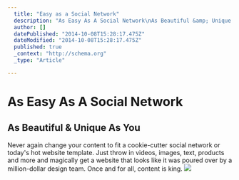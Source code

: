 ```yaml
---
  title: "Easy as a Social Network"
  description: "As Easy As A Social Network\nAs Beautiful &amp; Unique As You\nNever again change your content to fit a cookie-cutter social network or today&#39;s hot website te"
  author: []
  datePublished: "2014-10-08T15:28:17.475Z"
  dateModified: "2014-10-08T15:28:17.475Z"
  published: true
  _context: "http://schema.org"
  _type: "Article"

---
```

# As Easy As A Social Network

## As Beautiful & Unique As You

Never again change your content to fit a cookie-cutter social network or today's hot website template. Just throw in videos, images, text, products and more and magically get a website that looks like it was poured over by a million-dollar design team. Once and for all, content is king.
![](https://s3-us-west-2.amazonaws.com/cdn.thegrid.io/posts/EasyAs-image.png)